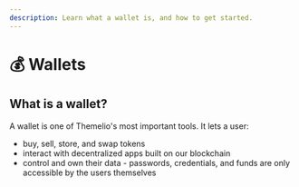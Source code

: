 ```yaml
---
description: Learn what a wallet is, and how to get started.
---
```


# 💰 Wallets

## What is a wallet?

A wallet is one of Themelio's most important tools. It lets a user:

* buy, sell, store, and swap tokens
* interact with decentralized apps built on our blockchain
* control and own their data - passwords, credentials, and funds are only accessible by the users themselves

